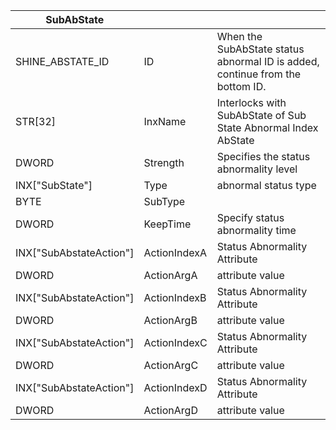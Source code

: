 | SubAbState              |              |                                                                               |
| ----------------------- | ------------ | ----------------------------------------------------------------------------- |
| SHINE_ABSTATE_ID        | ID           | When the SubAbState status abnormal ID is added, continue from the bottom ID. |
| STR[32]                 | InxName      | Interlocks with SubAbState of Sub State Abnormal Index AbState                |
| DWORD                   | Strength     | Specifies the status abnormality level                                        |
| INX["SubState"]         | Type         | abnormal status type                                                          |
| BYTE                    | SubType      |                                                                               |
| DWORD                   | KeepTime     | Specify status abnormality time                                               |
| INX["SubAbstateAction"] | ActionIndexA | Status Abnormality Attribute                                                  |
| DWORD                   | ActionArgA   | attribute value                                                               |
| INX["SubAbstateAction"] | ActionIndexB | Status Abnormality Attribute                                                  |
| DWORD                   | ActionArgB   | attribute value                                                               |
| INX["SubAbstateAction"] | ActionIndexC | Status Abnormality Attribute                                                  |
| DWORD                   | ActionArgC   | attribute value                                                               |
| INX["SubAbstateAction"] | ActionIndexD | Status Abnormality Attribute                                                  |
| DWORD                   | ActionArgD   | attribute value                                                               |